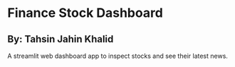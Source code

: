 # Finance Stock Dashboard
## By: Tahsin Jahin Khalid
A streamlit web dashboard app to inspect stocks and see their latest news.
